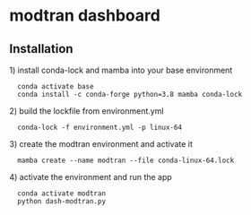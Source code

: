# modtran dashboard

## Installation

1\) install conda-lock and mamba into your base environment

      conda activate base
      conda install -c conda-forge python=3.8 mamba conda-lock

2\) build the lockfile from environment.yml

      conda-lock -f environment.yml -p linux-64

3\) create the modtran environment and activate it
 
      mamba create --name modtran --file conda-linux-64.lock

4\) activate the environment and run the app

      conda activate modtran
      python dash-modtran.py
